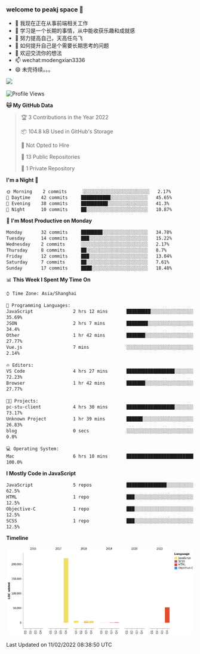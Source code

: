 ### welcome to peakj space 👋



- 🔭 我现在正在从事前端相关工作
- 🌱 学习是一个长期的事情，从中能收获乐趣和成就感
- 👯 努力提高自己，天高任鸟飞
- 🤔 如何提升自己是个需要长期思考的问题
- 💬 欢迎交流你的想法
- 📫 wechat:modengxian3336
- 😄 未完待续。。。

![](https://s2.ax1x.com/2019/06/28/ZKxc4J.jpg)

<!--START_SECTION:waka-->
![Profile Views](http://img.shields.io/badge/Profile%20Views-25-blue)

**🐱 My GitHub Data** 

> 🏆 3 Contributions in the Year 2022
 > 
> 📦 104.8 kB Used in GitHub's Storage 
 > 
> 🚫 Not Opted to Hire
 > 
> 📜 13 Public Repositories 
 > 
> 🔑 1 Private Repository 
 > 
**I'm a Night 🦉** 

```text
🌞 Morning    2 commits      ░░░░░░░░░░░░░░░░░░░░░░░░░   2.17% 
🌆 Daytime    42 commits     ███████████░░░░░░░░░░░░░░   45.65% 
🌃 Evening    38 commits     ██████████░░░░░░░░░░░░░░░   41.3% 
🌙 Night      10 commits     ██░░░░░░░░░░░░░░░░░░░░░░░   10.87%

```
📅 **I'm Most Productive on Monday** 

```text
Monday       32 commits     ████████░░░░░░░░░░░░░░░░░   34.78% 
Tuesday      14 commits     ███░░░░░░░░░░░░░░░░░░░░░░   15.22% 
Wednesday    2 commits      ░░░░░░░░░░░░░░░░░░░░░░░░░   2.17% 
Thursday     8 commits      ██░░░░░░░░░░░░░░░░░░░░░░░   8.7% 
Friday       12 commits     ███░░░░░░░░░░░░░░░░░░░░░░   13.04% 
Saturday     7 commits      ██░░░░░░░░░░░░░░░░░░░░░░░   7.61% 
Sunday       17 commits     ████░░░░░░░░░░░░░░░░░░░░░   18.48%

```


📊 **This Week I Spent My Time On** 

```text
⌚︎ Time Zone: Asia/Shanghai

💬 Programming Languages: 
JavaScript               2 hrs 12 mins       █████████░░░░░░░░░░░░░░░░   35.69% 
JSON                     2 hrs 7 mins        ████████░░░░░░░░░░░░░░░░░   34.4% 
Other                    1 hr 42 mins        ███████░░░░░░░░░░░░░░░░░░   27.77% 
Vue.js                   7 mins              ░░░░░░░░░░░░░░░░░░░░░░░░░   2.14%

🔥 Editors: 
VS Code                  4 hrs 27 mins       ██████████████████░░░░░░░   72.23% 
Browser                  1 hr 42 mins        ███████░░░░░░░░░░░░░░░░░░   27.77%

🐱‍💻 Projects: 
pc-stu-client            4 hrs 30 mins       ██████████████████░░░░░░░   73.17% 
Unknown Project          1 hr 39 mins        ██████░░░░░░░░░░░░░░░░░░░   26.83% 
blog                     0 secs              ░░░░░░░░░░░░░░░░░░░░░░░░░   0.0%

💻 Operating System: 
Mac                      6 hrs 10 mins       █████████████████████████   100.0%

```

**I Mostly Code in JavaScript** 

```text
JavaScript               5 repos             ███████████████░░░░░░░░░░   62.5% 
HTML                     1 repo              ███░░░░░░░░░░░░░░░░░░░░░░   12.5% 
Objective-C              1 repo              ███░░░░░░░░░░░░░░░░░░░░░░   12.5% 
SCSS                     1 repo              ███░░░░░░░░░░░░░░░░░░░░░░   12.5%

```


**Timeline**

![Chart not found](https://raw.githubusercontent.com/PeakJ/PeakJ/master/charts/bar_graph.png) 


 Last Updated on 11/02/2022 08:38:50 UTC
<!--END_SECTION:waka-->
